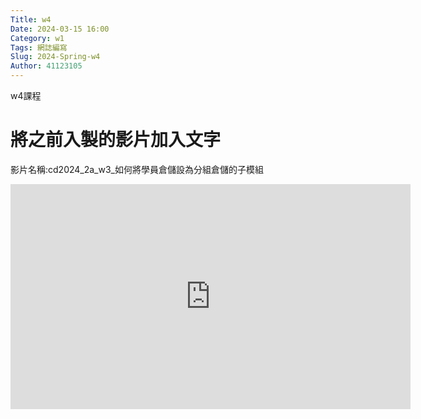 ```yaml
---
Title: w4
Date: 2024-03-15 16:00
Category: w1
Tags: 網誌編寫
Slug: 2024-Spring-w4
Author: 41123105
---
```


w4課程

<!-- PELICAN_END_SUMMARY -->

# 將之前入製的影片加入文字
影片名稱:cd2024_2a_w3_如何將學員倉儲設為分組倉儲的子模組 
<iframe src="https://nfuedu-my.sharepoint.com/personal/41123105_nfu_edu_tw/_layouts/15/embed.aspx?UniqueId=d67ab705-7850-436d-be45-a27c7c51e4c4&embed=%7B%22ust%22%3Atrue%2C%22hv%22%3A%22CopyEmbedCode%22%7D&referrer=StreamWebApp&referrerScenario=EmbedDialog.Create" width="640" height="360" frameborder="0" scrolling="no" allowfullscreen title="cd2024_2a_w3_如何將學員倉儲設為分組倉儲的子模組 (1) 1.mp4"></iframe>



 
